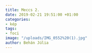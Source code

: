 ```yaml
---
title: Meccs 2.
date: 2019-02-21 19:51:00 +01:00
categories:
- kép
tags:
- foci
image: "/uploads/IMG_0552%20(1).jpg"
author: Behán Júlia
---
```


